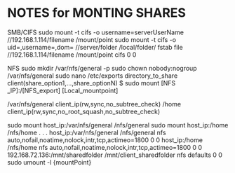 # NOTES for MONTING SHARES

SMB/CIFS
sudo mount -t cifs -o username=serverUserName //192.168.1.114/filename /mount/point 
sudo mount -t cifs -o uid=<linuxuser>,username=<serveruser>,dom=<serverdomain> //server/folder /local/folder/
fstab file
//192.168.1.114/filename /mount/point cifs 0 0

NFS 
sudo mkdir /var/nfs/general -p
sudo chown nobody:nogroup /var/nfs/general
sudo nano /etc/exports
directory_to_share    client(share_option1,...,share_optionN)
$ sudo mount [NFS _IP]:/[NFS_export] [Local_mountpoint]

/var/nfs/general    client_ip(rw,sync,no_subtree_check)
/home               client_ip(rw,sync,no_root_squash,no_subtree_check)


sudo mount host_ip:/var/nfs/general /nfs/general
sudo mount host_ip:/home /nfs/home
. . .
host_ip:/var/nfs/general    /nfs/general   nfs auto,nofail,noatime,nolock,intr,tcp,actimeo=1800 0 0
host_ip:/home               /nfs/home      nfs auto,nofail,noatime,nolock,intr,tcp,actimeo=1800 0 0
192.168.72.136:/mnt/sharedfolder /mnt/client_sharedfolder nfs defaults 0 0
sudo umount -l {mountPoint}